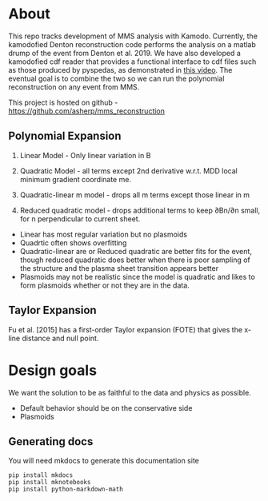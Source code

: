 # About

This repo tracks development of MMS analysis with Kamodo. Currently, the kamodofied Denton reconstruction code performs
the analysis on a matlab drump of the event from Denton et al. 2019. We have also developed a kamodofied cdf
reader that provides a functional interface to cdf files such as those produced by pyspedas, as demonstrated
in [this video](https://www.youtube.com/watch?v=g5Ftm0H_7yc). The eventual goal is to combine the two
so we can run the polynomial reconstruction on any event from MMS.


This project is hosted on github - https://github.com/asherp/mms_reconstruction

## Polynomial Expansion

1. Linear Model - Only linear variation in B

2. Quadratic Model - all terms except 2nd derivative w.r.t. MDD local minimum gradient coordinate me.

3. Quadratic-linear m model - drops all m terms except those linear in m

4. Reduced quadratic model - drops additional terms to keep ∂Bn/∂n small, for n perpendicular to current sheet.


* Linear has most regular variation but no plasmoids
* Quadrtic often shows overfitting
* Quadratic-linear are or Reduced quadratic are better fits for the event, though reduced quadratic does better when there is poor sampling of the structure and the plasma sheet transition appears better
* Plasmoids may not be realistic since the model is quadratic and likes to form plasmoids whether or not they are in the data.

## Taylor Expansion

Fu et al. [2015] has a first-order Taylor expansion (FOTE) that gives the x-line distance and null point. 

# Design goals

We want the solution to be as faithful to the data and physics as possible.

* Default behavior should be on the conservative side
* Plasmoids


## Generating docs

You will need mkdocs to generate this documentation site

	pip install mkdocs
	pip install mknotebooks
	pip install python-markdown-math